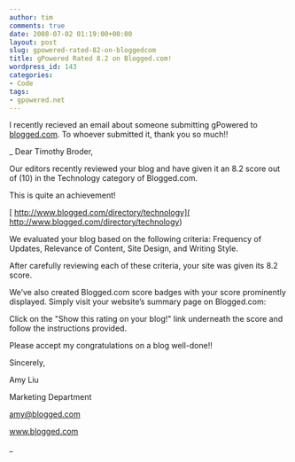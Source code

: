 ```yaml
---
author: tim
comments: true
date: 2008-07-02 01:19:00+00:00
layout: post
slug: gpowered-rated-82-on-bloggedcom
title: gPowered Rated 8.2 on Blogged.com!
wordpress_id: 143
categories:
- Code
tags:
- gpowered.net
---
```


I recently recieved an email about someone submitting gPowered to [blogged.com](http://www.blogged.com/blogs/gpowered-by-the-power-of-google.html).  To whoever submitted it, thank you so much!!  
  

_
Dear Timothy Broder,  
  


 

Our editors recently reviewed your blog and have given it an 8.2 score out of (10) in the Technology category of Blogged.com.  
  


This is quite an achievement!  
  


 
[
http://www.blogged.com/directory/technology](
http://www.blogged.com/directory/technology)  
  


 

We evaluated your blog based on the following criteria: Frequency of Updates, Relevance of Content, Site Design, and Writing Style.  
  


After carefully reviewing each of these criteria, your site was given its 8.2 score.  
  


 

We’ve also created Blogged.com score badges with your score prominently displayed.  Simply visit your website’s summary page on Blogged.com:  
  


 

 

Click on the "Show this rating on your blog!" link underneath the score and follow the instructions provided.  
  


 

 

Please accept my congratulations on a blog well-done!!  
  


 

 

Sincerely,  
  


 

 

Amy Liu  


Marketing Department  


amy@blogged.com  


www.blogged.com  
  
_

